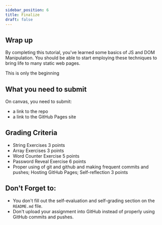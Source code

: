 ```yaml
---
sidebar_position: 6
title: Finalize
draft: false
---
```

## Wrap up

By completing this tutorial, you've learned some basics of JS and DOM Manipulation. You should be able to start employing these techniques to bring life to many static web pages.

This is only the beginning


## What you need to submit
On canvas, you need to submit:
- a link to the repo
- a link to the GitHub Pages site

## Grading Criteria
- String Exercises 3 points
- Array Exercises 3 points
- Word Counter Exercise 5 points
- Password Reveal Exercise 6 points
- Proper using of git and github and making frequent commits and pushes; Hosting GitHub Pages; Self-reflection 3 points

## Don't Forget to:
* You don't fill out the self-evaluation and self-grading section on the `README.md` file.
* Don't upload your assignment into GitHub instead of properly using GitHub commits and pushes.